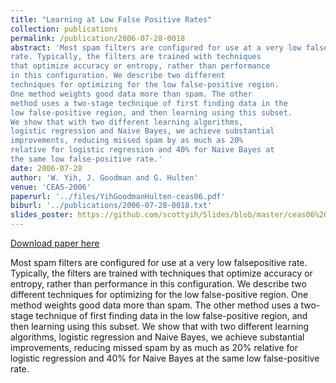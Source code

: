 ```yaml
---
title: "Learning at Low False Positive Rates"
collection: publications
permalink: /publication/2006-07-28-0018
abstract: 'Most spam filters are configured for use at a very low falsepositive
rate. Typically, the filters are trained with techniques
that optimize accuracy or entropy, rather than performance
in this configuration. We describe two different
techniques for optimizing for the low false-positive region.
One method weights good data more than spam. The other
method uses a two-stage technique of first finding data in the
low false-positive region, and then learning using this subset.
We show that with two different learning algorithms,
logistic regression and Naive Bayes, we achieve substantial
improvements, reducing missed spam by as much as 20%
relative for logistic regression and 40% for Naive Bayes at
the same low false-positive rate.'
date: 2006-07-28
author: 'W. Yih, J. Goodman and G. Hulten'
venue: 'CEAS-2006'
paperurl: '../files/YihGoodmanHulten-ceas06.pdf'
biburl: '../publications/2006-07-28-0018.txt'
slides_poster: https://github.com/scottyih/Slides/blob/master/ceas06%20-%20Deck.pptx
---
```


<a href='../files/YihGoodmanHulten-ceas06.pdf'>Download paper here</a>

Most spam filters are configured for use at a very low falsepositive
rate. Typically, the filters are trained with techniques
that optimize accuracy or entropy, rather than performance
in this configuration. We describe two different
techniques for optimizing for the low false-positive region.
One method weights good data more than spam. The other
method uses a two-stage technique of first finding data in the
low false-positive region, and then learning using this subset.
We show that with two different learning algorithms,
logistic regression and Naive Bayes, we achieve substantial
improvements, reducing missed spam by as much as 20%
relative for logistic regression and 40% for Naive Bayes at
the same low false-positive rate.
